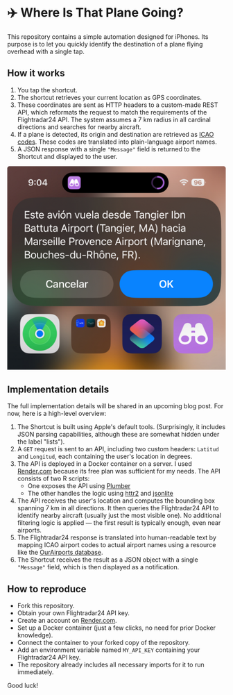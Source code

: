 # ✈️ Where Is That Plane Going?

This repository contains a simple automation designed for iPhones. Its purpose is to let you quickly identify the destination of a plane flying overhead with a single tap.

## How it works

1. You tap the shortcut.
2. The shortcut retrieves your current location as GPS coordinates.
3. These coordinates are sent as HTTP headers to a custom-made REST API, which reformats the request to match the requirements of the Flightradar24 API. The system assumes a 7 km radius in all cardinal directions and searches for nearby aircraft.
4. If a plane is detected, its origin and destination are retrieved as [ICAO codes](https://en.wikipedia.org/wiki/ICAO_airport_code). These codes are translated into plain-language airport names.
5. A JSON response with a single `"Message"` field is returned to the Shortcut and displayed to the user.

![Example result](https://github.com/malmriv/malmriv.github.io/blob/master/images/captura_witpg.jpeg?raw=true)

## Implementation details

The full implementation details will be shared in an upcoming blog post. For now, here is a high-level overview:

1. The Shortcut is built using Apple's default tools. (Surprisingly, it includes JSON parsing capabilities, although these are somewhat hidden under the label "lists").
2. A `GET` request is sent to an API, including two custom headers: `Latitud` and `Longitud`, each containing the user's location in degrees.
3. The API is deployed in a Docker container on a server. I used [Render.com](https://render.com) because its free plan was sufficient for my needs. The API consists of two R scripts:  
   - One exposes the API using [Plumber](https://www.rplumber.io/)  
   - The other handles the logic using [httr2](https://httr2.r-lib.org/) and [jsonlite](https://cran.r-project.org/web/packages/jsonlite/index.html)
4. The API receives the user's location and computes the bounding box spanning 7 km in all directions. It then queries the Flightradar24 API to identify nearby aircraft (usually just the most visible one). No additional filtering logic is applied — the first result is typically enough, even near airports.
5. The Flightradar24 response is translated into human-readable text by mapping ICAO airport codes to actual airport names using a resource like the [OurAirports database](https://ourairports.com/data/).
6. The Shortcut receives the result as a JSON object with a single `"Message"` field, which is then displayed as a notification.

## How to reproduce

- Fork this repository.
- Obtain your own Flightradar24 API key.
- Create an account on [Render.com](https://render.com).
- Set up a Docker container (just a few clicks, no need for prior Docker knowledge).
- Connect the container to your forked copy of the repository.
- Add an environment variable named `MY_API_KEY` containing your Flightradar24 API key.
- The repository already includes all necessary imports for it to run immediately.

Good luck! 


